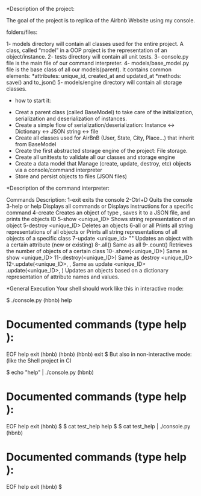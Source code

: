 \*Description of the project:

The goal of the project is to replica of the Airbnb Website using my console.

folders/files:

1- models directory will contain all classes used for the entire project. A class, called “model” in a OOP project is the representation of an object/instance.
2- tests directory will contain all unit tests.
3- console.py file is the main file of our command interpreter.
4- models/base_model.py file is the base class of all our models(parent). It contains common elements:
*attributes: unique_id, created_at and updated_at
*methods: save() and to_json()
5- models/engine directory will contain all storage classes.

- how to start it:

* Creat a parent class (called BaseModel) to take care of the initialization, serialization and deserialization of instances.
* Create a simple flow of serialization/deserialization: Instance <-> Dictionary <-> JSON string <-> file
* Create all classes used for AirBnB (User, State, City, Place…) that inherit from BaseModel
* Create the first abstracted storage engine of the project: File storage.
* Create all unittests to validate all our classes and storage engine
* Create a data model that Manage (create, update, destroy, etc) objects via a console/command interpreter
* Store and persist objects to files (JSON files)

\*Description of the command interpreter:

Commands Description:
1-exit exits the console
2-Ctrl+D Quits the console
3-help or help <command> Displays all commands or Displays instructions for a specific command
4-create <class> Creates an object of type , saves it to a JSON file, and prints the objects ID
5-show <class> <unique_ID> Shows string representation of an object
5-destroy <class> <unique_ID> Deletes an objects
6-all or all <class> Prints all string representations of all objects or Prints all string representations of all objects of a specific class
7-update <class> <unique_id> <attribute name> "<attribute value>" Updates an object with a certain attribute (new or existing)
8-<class>.all() Same as all <class>
9-<class>.count() Retrieves the number of objects of a certain class
10-<class>.show(<unique_ID>) Same as show <class> <unique_ID>
11-<class>.destroy(<unique_ID>) Same as destroy <class> <unique_ID>
12-<class>.update(<unique_ID>, <attribute name>, <attribute value> Same as update <class> <unique_ID> <attribute name> <attribute value>
<class>.update(<unique_ID>, <dictionary representation>) Updates an objects based on a dictionary representation of attribute names and values.

\*General Execution
Your shell should work like this in interactive mode:

$ ./console.py
(hbnb) help

# Documented commands (type help <topic>):

EOF help exit
(hbnb)
(hbnb)
(hbnb) exit
$
But also in non-interactive mode: (like the Shell project in C)

$ echo "help" | ./console.py
(hbnb)

# Documented commands (type help <topic>):

EOF help exit
(hbnb)
$
$ cat test_help
help
$
$ cat test_help | ./console.py
(hbnb)

# Documented commands (type help <topic>):

EOF help exit
(hbnb)
$
